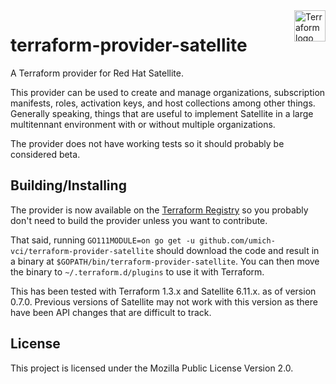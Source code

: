 <a href="https://terraform.io">
    <img src="https://cdn.rawgit.com/hashicorp/terraform-website/master/content/source/assets/images/logo-hashicorp.svg" alt="Terraform logo" title="Terraform" align="right" height="50" />
</a>

# terraform-provider-satellite

A Terraform provider for Red Hat Satellite.

This provider can be used to create and manage organizations, subscription manifests, roles, activation keys,
and host collections among other things. Generally speaking, things that are useful to implement Satellite in
a large multitennant environment with or without multiple organizations.

The provider does not have working tests so it should probably be considered beta.

## Building/Installing

The provider is now available on the [Terraform Registry](https://registry.terraform.io/providers/umich-vci/satellite/latest)
so you probably don't need to build the provider unless you want to contribute.

That said, running `GO111MODULE=on go get -u github.com/umich-vci/terraform-provider-satellite` should download
the code and result in a binary at `$GOPATH/bin/terraform-provider-satellite`. You can then move the
binary to `~/.terraform.d/plugins` to use it with Terraform.

This has been tested with Terraform 1.3.x and Satellite 6.11.x. as of version 0.7.0. Previous versions of Satellite may not work
with this version as there have been API changes that are difficult to track.

## License

This project is licensed under the Mozilla Public License Version 2.0.
